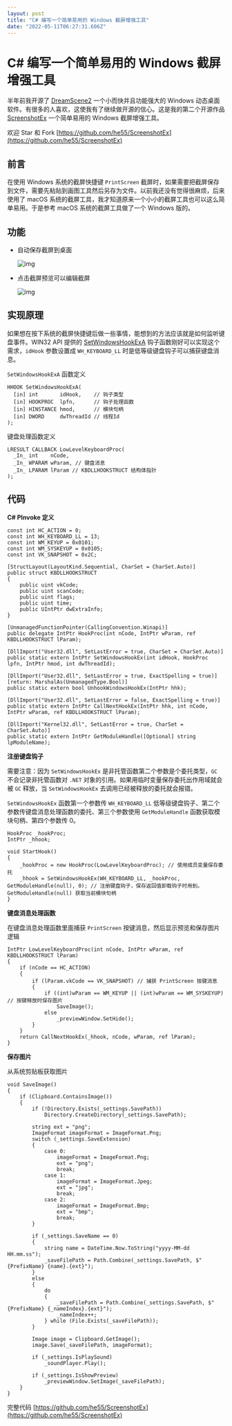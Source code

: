 ```yaml
---
layout: post
title: "C# 编写一个简单易用的 Windows 截屏增强工具"
date: "2022-05-11T06:27:31.606Z"
---
```

C# 编写一个简单易用的 Windows 截屏增强工具
===========================

半年前我开源了 [DreamScene2](https://github.com/he55/DreamScene2) 一个小而快并且功能强大的 Windows 动态桌面软件。有很多的人喜欢，这使我有了继续做开源的信心。这是我的第二个开源作品 [ScreenshotEx](https://github.com/he55/ScreenshotEx) 一个简单易用的 Windows 截屏增强工具。

欢迎 Star 和 Fork [https://github.com/he55/ScreenshotEx](https://github.com/he55/ScreenshotEx)

前言
--

在使用 Windows 系统的截屏快捷键 `PrintScreen` 截屏时，如果需要把截屏保存到文件，需要先粘贴到画图工具然后另存为文件。以前我还没有觉得很麻烦，后来使用了 macOS 系统的截屏工具，我才知道原来一个小小的截屏工具也可以这么简单易用。于是参考 macOS 系统的截屏工具做了一个 Windows 版的。

功能
--

*   自动保存截屏到桌面
    
    ![img](https://img2022.cnblogs.com/blog/1136046/202205/1136046-20220510211757828-1081798859.gif)
    
*   点击截屏预览可以编辑截屏
    
    ![img](https://img2022.cnblogs.com/blog/1136046/202205/1136046-20220510211822963-458934995.gif)
    

实现原理
----

如果想在按下系统的截屏快捷键后做一些事情，能想到的方法应该就是如何监听键盘事件。WIN32 API 提供的 [SetWindowsHookExA](https://docs.microsoft.com/en-us/windows/win32/api/winuser/nf-winuser-setwindowshookexa) 钩子函数刚好可以实现这个需求，`idHook` 参数设置成 `WH_KEYBOARD_LL` 时是低等级键盘钩子可以捕获键盘消息。

`SetWindowsHookExA` 函数定义

    HHOOK SetWindowsHookExA(
      [in] int       idHook,    // 钩子类型
      [in] HOOKPROC  lpfn,      // 钩子处理函数
      [in] HINSTANCE hmod,      // 模块句柄
      [in] DWORD     dwThreadId // 线程Id
    );
    

键盘处理函数定义

    LRESULT CALLBACK LowLevelKeyboardProc(
      _In_ int    nCode,
      _In_ WPARAM wParam, // 键盘消息
      _In_ LPARAM lParam // KBDLLHOOKSTRUCT 结构体指针
    );
    

代码
--

**C# PInvoke 定义**

    const int HC_ACTION = 0;
    const int WH_KEYBOARD_LL = 13;
    const int WM_KEYUP = 0x0101;
    const int WM_SYSKEYUP = 0x0105;
    const int VK_SNAPSHOT = 0x2C;
    
    [StructLayout(LayoutKind.Sequential, CharSet = CharSet.Auto)]
    public struct KBDLLHOOKSTRUCT
    {
        public uint vkCode;
        public uint scanCode;
        public uint flags;
        public uint time;
        public UIntPtr dwExtraInfo;
    }
    
    [UnmanagedFunctionPointer(CallingConvention.Winapi)]
    public delegate IntPtr HookProc(int nCode, IntPtr wParam, ref KBDLLHOOKSTRUCT lParam);
    
    [DllImport("User32.dll", SetLastError = true, CharSet = CharSet.Auto)]
    public static extern IntPtr SetWindowsHookEx(int idHook, HookProc lpfn, IntPtr hmod, int dwThreadId);
    
    [DllImport("User32.dll", SetLastError = true, ExactSpelling = true)]
    [return: MarshalAs(UnmanagedType.Bool)]
    public static extern bool UnhookWindowsHookEx(IntPtr hhk);
    
    [DllImport("User32.dll", SetLastError = false, ExactSpelling = true)]
    public static extern IntPtr CallNextHookEx(IntPtr hhk, int nCode, IntPtr wParam, ref KBDLLHOOKSTRUCT lParam);
    
    [DllImport("Kernel32.dll", SetLastError = true, CharSet = CharSet.Auto)]
    public static extern IntPtr GetModuleHandle([Optional] string lpModuleName);
    

**注册键盘钩子**

需要注意：因为 `SetWindowsHookEx` 是非托管函数第二个参数是个委托类型，`GC` 不会记录非托管函数对 `.NET` 对象的引用。如果用临时变量保存委托出作用域就会被 `GC` 释放，当 `SetWindowsHookEx` 去调用已经被释放的委托就会报错。

`SetWindowsHookEx` 函数第一个参数传 `WH_KEYBOARD_LL` 低等级键盘钩子、第二个参数传键盘消息处理函数的委托、第三个参数使用 `GetModuleHandle` 函数获取模块句柄、第四个参数传 0。

    HookProc _hookProc;
    IntPtr _hhook;
    
    void StartHook() 
    {
        _hookProc = new HookProc(LowLevelKeyboardProc); // 使用成员变量保存委托
        _hhook = SetWindowsHookEx(WH_KEYBOARD_LL, _hookProc, GetModuleHandle(null), 0); // 注册键盘钩子，保存返回值卸载钩子时用到。GetModuleHandle(null) 获取当前模块句柄
    }
    

**键盘消息处理函数**

在键盘消息处理函数里面捕获 `PrintScreen` 按键消息，然后显示预览和保存图片逻辑

    IntPtr LowLevelKeyboardProc(int nCode, IntPtr wParam, ref KBDLLHOOKSTRUCT lParam)
    {
        if (nCode == HC_ACTION)
        {
            if (lParam.vkCode == VK_SNAPSHOT) // 捕获 PrintScreen 按键消息
            {
                if ((int)wParam == WM_KEYUP || (int)wParam == WM_SYSKEYUP) // 按键释放时保存图片
                    SaveImage();
                else
                    _previewWindow.SetHide();
            }
        }
        return CallNextHookEx(_hhook, nCode, wParam, ref lParam);
    }
    

**保存图片**

从系统剪贴板获取图片

    void SaveImage()
    {
        if (Clipboard.ContainsImage())
        {
            if (!Directory.Exists(_settings.SavePath))
                Directory.CreateDirectory(_settings.SavePath);
    
            string ext = "png";
            ImageFormat imageFormat = ImageFormat.Png;
            switch (_settings.SaveExtension)
            {
                case 0:
                    imageFormat = ImageFormat.Png;
                    ext = "png";
                    break;
                case 1:
                    imageFormat = ImageFormat.Jpeg;
                    ext = "jpg";
                    break;
                case 2:
                    imageFormat = ImageFormat.Bmp;
                    ext = "bmp";
                    break;
            }
    
            if (_settings.SaveName == 0)
            {
                string name = DateTime.Now.ToString("yyyy-MM-dd HH.mm.ss");
                _saveFilePath = Path.Combine(_settings.SavePath, $"{PrefixName} {name}.{ext}");
            }
            else
            {
                do
                {
                    _saveFilePath = Path.Combine(_settings.SavePath, $"{PrefixName} {_nameIndex}.{ext}");
                    _nameIndex++;
                } while (File.Exists(_saveFilePath));
            }
    
            Image image = Clipboard.GetImage();
            image.Save(_saveFilePath, imageFormat);
    
            if (_settings.IsPlaySound)
                _soundPlayer.Play();
    
            if (_settings.IsShowPreview)
                _previewWindow.SetImage(_saveFilePath);
        }
    }
    

完整代码 [https://github.com/he55/ScreenshotEx](https://github.com/he55/ScreenshotEx)